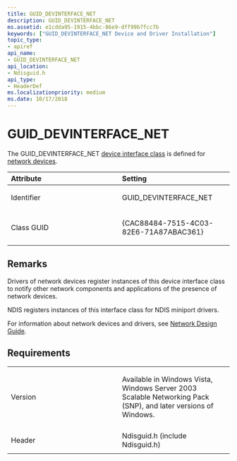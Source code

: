 ```yaml
---
title: GUID_DEVINTERFACE_NET
description: GUID_DEVINTERFACE_NET
ms.assetid: e1cdda95-1915-4bbc-86e9-dff99b7fcc7b
keywords: ["GUID_DEVINTERFACE_NET Device and Driver Installation"]
topic_type:
- apiref
api_name:
- GUID_DEVINTERFACE_NET
api_location:
- Ndisguid.h
api_type:
- HeaderDef
ms.localizationpriority: medium
ms.date: 10/17/2018
---
```


# GUID_DEVINTERFACE_NET


The GUID_DEVINTERFACE_NET [device interface class](https://msdn.microsoft.com/library/windows/hardware/ff541339) is defined for [network devices](https://msdn.microsoft.com/library/windows/hardware/ff568356).

<table>
<colgroup>
<col width="50%" />
<col width="50%" />
</colgroup>
<thead>
<tr class="header">
<th align="left">Attribute</th>
<th align="left">Setting</th>
</tr>
</thead>
<tbody>
<tr class="odd">
<td align="left"><p>Identifier</p></td>
<td align="left"><p>GUID_DEVINTERFACE_NET</p></td>
</tr>
<tr class="even">
<td align="left"><p>Class GUID</p></td>
<td align="left"><p>{CAC88484-7515-4C03-82E6-71A87ABAC361}</p></td>
</tr>
</tbody>
</table>

 

Remarks
-------

Drivers of network devices register instances of this device interface class to notify other network components and applications of the presence of network devices.

NDIS registers instances of this interface class for NDIS miniport drivers.

For information about network devices and drivers, see [Network Design Guide](https://msdn.microsoft.com/library/windows/hardware/ff568356).

Requirements
------------

<table>
<colgroup>
<col width="50%" />
<col width="50%" />
</colgroup>
<tbody>
<tr class="odd">
<td align="left"><p>Version</p></td>
<td align="left"><p>Available in Windows Vista, Windows Server 2003 Scalable Networking Pack (SNP), and later versions of Windows.</p></td>
</tr>
<tr class="even">
<td align="left"><p>Header</p></td>
<td align="left">Ndisguid.h (include Ndisguid.h)</td>
</tr>
</tbody>
</table>

 

 





